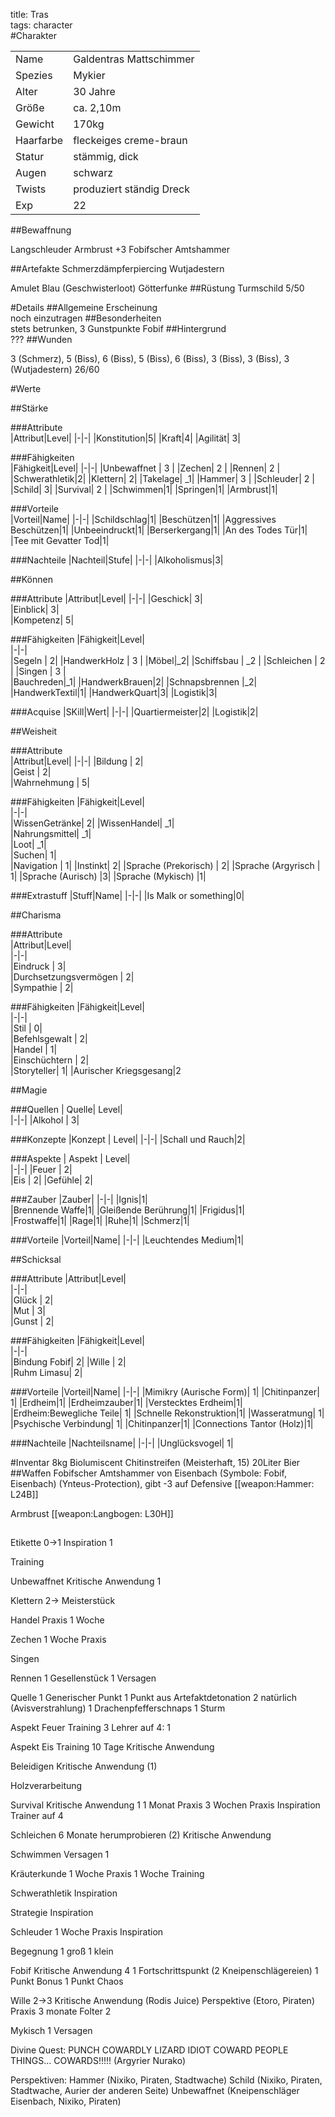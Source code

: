 title: Tras  
tags: character  
#Charakter

|||
|-|-|
|Name|Galdentras Mattschimmer|
|Spezies|Mykier|
|Alter|30 Jahre|
|Größe|ca. 2,10m|
|Gewicht|170kg|
|Haarfarbe|fleckeiges creme-braun|
|Statur|stämmig, dick|
|Augen|schwarz|
|Twists| produziert ständig Dreck|
|Exp|22|
##Bewaffnung

Langschleuder
Armbrust +3
Fobifscher Amtshammer

##Artefakte
Schmerzdämpferpiercing
Wutjadestern

Amulet Blau (Geschwisterloot)
Götterfunke
##Rüstung
Turmschild 5/50

#Details
##Allgemeine Erscheinung  
noch einzutragen
##Besonderheiten  
stets betrunken, 3 Gunstpunkte Fobif
##Hintergrund  
???
##Wunden

3 (Schmerz), 5 (Biss), 6 (Biss), 5 (Biss), 6 (Biss), 3 (Biss), 3 (Biss), 3 (Wutjadestern) 
26/60



































#Werte

##Stärke  

###Attribute  
|Attribut|Level|
|-|-|
|Konstitution|5|
|Kraft|4|
|Agilität| 3|

###Fähigkeiten  
|Fähigkeit|Level|
|-|-|
|Unbewaffnet | 3 |
|Zechen| 2 |
|Rennen| 2 |
|Schwerathletik|2|
|Klettern| 2|
|Takelage| _1|
|Hammer| 3 |
|Schleuder| 2 |
|Schild| 3|
|Survival| 2 |
|Schwimmen|1|
|Springen|1|
|Armbrust|1|    
    
###Vorteile  
|Vorteil|Name|
|-|-|
|Schildschlag|1|
|Beschützen|1|
|Aggressives Beschützen|1|
|Unbeeindruckt|1|
|Berserkergang|1|
|An des Todes Tür|1|
|Tee mit Gevatter Tod|1|


###Nachteile
|Nachteil|Stufe|
|-|-|
|Alkoholismus|3|

##Können

###Attribute
|Attribut|Level|
|-|-|
|Geschick| 3|  
|Einblick| 3|  
|Kompetenz| 5|  

###Fähigkeiten
|Fähigkeit|Level|  
|-|-|  
|Segeln |  2|
|HandwerkHolz | 3 |
|Möbel|_2|
|Schiffsbau |  _2 |
|Schleichen |  2 |
|Singen  | 3 |  
|Bauchreden|_1|
|HandwerkBrauen|2|
|Schnapsbrennen |_2|
|HandwerkTextil|1|
|HandwerkQuart|3|
|Logistik|3|

###Acquise
|SKill|Wert|
|-|-|
|Quartiermeister|2|
|Logistik|2|

##Weisheit

###Attribute  
|Attribut|Level|
|-|-|
|Bildung |  2|  
|Geist |  2|  
|Wahrnehmung |  5|  

###Fähigkeiten
|Fähigkeit|Level|  
|-|-|  
|WissenGetränke| 2| 
|WissenHandel|  _1|  
|Nahrungsmittel|  _1|  
|Loot|  _1|  
|Suchen|  1|  
|Navigation |  1| 
|Instinkt| 2|
|Sprache (Prekorisch) |  2|
|Sprache (Argyrisch | 1|
|Sprache  (Aurisch) |3|
|Sprache (Mykisch) |1|

###Extrastuff
|Stuff|Name|
|-|-|
|Is Malk or something|0|

##Charisma

###Attribute  
|Attribut|Level|  
|-|-|  
|Eindruck |  3|  
|Durchsetzungsvermögen |  2|  
|Sympathie |  2|  

###Fähigkeiten
|Fähigkeit|Level|  
|-|-|  
|Stil |  0|  
|Befehlsgewalt |  2|  
|Handel |  1|  
|Einschüchtern |  2|  
|Storyteller| 1|
|Aurischer Kriegsgesang|2

##Magie

###Quellen
| Quelle|  Level|    
|-|-|
|Alkohol |  3|  

###Konzepte
|Konzept | Level|
|-|-|
|Schall und Rauch|2|

###Aspekte
| Aspekt |  Level|    
|-|-|
|Feuer |  2|  
|Eis |  2|
|Gefühle| 2|  

###Zauber
|Zauber|
|-|-|
|Ignis|1|  
|Brennende Waffe|1|
|Gleißende Berührung|1|
|Frigidus|1|  
|Frostwaffe|1|
|Rage|1|
|Ruhe|1|
|Schmerz|1|

###Vorteile
|Vorteil|Name|
|-|-|
|Leuchtendes Medium|1|

##Schicksal

###Attribute
|Attribut|Level|  
|-|-|  
|Glück |  2|  
|Mut |  3|  
|Gunst |  2|  

###Fähigkeiten
|Fähigkeit|Level|  
|-|-|  
|Bindung Fobif| 2|
|Wille |  2|  
|Ruhm Limasu|  2|  


###Vorteile
|Vorteil|Name|
|-|-|
|Mimikry (Aurische Form)| 1|
|Chitinpanzer| 1|
|Erdheim|1|
|Erdheimzauber|1|
|Verstecktes Erdheim|1|
|Erdheim:Bewegliche Teile| 1|
|Schnelle Rekonstruktion|1|
|Wasseratmung| 1|
|Psychische Verbindung| 1|
|Chitinpanzer|1|
|Connections Tantor (Holz)|1|

###Nachteile
|Nachteilsname|
|-|-|
|Unglücksvogel| 1|



#Inventar
8kg Biolumiscent Chitinstreifen  (Meisterhaft, 15)
20Liter Bier
##Waffen
Fobifscher Amtshammer von Eisenbach  (Symbole: Fobif, Eisenbach) (Ynteus-Protection), gibt -3 auf Defensive
[[weapon:Hammer: L24B]]

Armbrust 
[[weapon:Langbogen: L30H]]




##
Etikette 0->1
Inspiration 1

Training

Unbewaffnet
Kritische Anwendung 1

Klettern 2->
Meisterstück

Handel
Praxis 1 Woche

Zechen
1 Woche Praxis

Singen


Rennen
1 Gesellenstück
1 Versagen

Quelle
1 Generischer Punkt
1 Punkt aus Artefaktdetonation
2 natürlich (Avisverstrahlung)
1 Drachenpfefferschnaps
1 Sturm

Aspekt Feuer
Training 3
Lehrer auf 4: 1


Aspekt Eis
Training 10 Tage
Kritische Anwendung


Beleidigen
Kritische Anwendung (1)

Holzverarbeitung


Survival
Kritische Anwendung 1
1 Monat Praxis
3 Wochen Praxis
Inspiration
Trainer auf 4

Schleichen
6 Monate herumprobieren (2)
Kritische Anwendung

Schwimmen
Versagen 1

Kräuterkunde
1 Woche Praxis
1 Woche Training

Schwerathletik
Inspiration

Strategie
Inspiration

Schleuder
1 Woche Praxis
Inspiration


Begegnung 
1 groß 1 klein



Fobif
Kritische Anwendung 4
1 Fortschrittspunkt
(2 Kneipenschlägereien)
1 Punkt Bonus
1 Punkt Chaos

Wille 2->3
Kritische Anwendung (Rodis Juice)
Perspektive (Etoro, Piraten)
Praxis 3 monate
Folter 2



Mykisch
1 Versagen

Divine Quest: PUNCH COWARDLY LIZARD IDIOT COWARD PEOPLE THINGS... COWARDS!!!!! (Argyrier Nurako)


Perspektiven: 
Hammer (Nixiko, Piraten, Stadtwache)
Schild (Nixiko, Piraten, Stadtwache, Aurier der anderen Seite)
Unbewaffnet (Kneipenschläger Eisenbach, Nixiko, Piraten)














